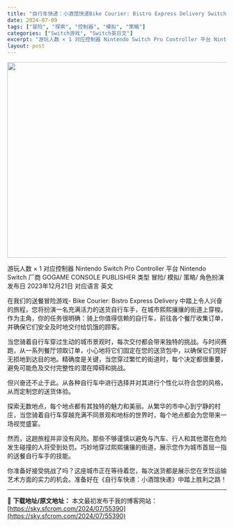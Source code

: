 ```yaml
---
title: "自行车快递：小酒馆快递Bike Courier: Bistro Express Delivery Switch NSP英文 1.4G"
date: 2024-07-09
tags: ["冒险", "探索", "控制器", "模拟", "策略"]
categories: ["Switch游戏", "Switch英日文"]
excerpt: "游玩人数 × 1 对应控制器 Nintendo Switch Pro Controller 平台 Nintendo Switch 厂商 GOGAME CONSOLE PUBLISHER 类型 冒险/ 模拟/ 策略/ 角色扮演 发布日 2023年12月21日 对应语言 英文 在我们的送餐冒险游戏- B&hellip;"
layout: post
---
```


<img class="size-full wp-image-55391 aligncenter" src="https://sky.sfcrom.com/wp-content/uploads/2024/07/2024070914294638.webp" alt="" width="800" height="449" />

游玩人数 × 1
对应控制器 Nintendo Switch Pro Controller
平台 Nintendo Switch
厂商 GOGAME CONSOLE PUBLISHER
类型 冒险/ 模拟/ 策略/ 角色扮演
发布日 2023年12月21日
对应语言 英文

在我们的送餐冒险游戏- Bike Courier: Bistro Express Delivery 中踏上令人兴奋的旅程，您将扮演一名充满活力的送货自行车手，在城市熙熙攘攘的街道上穿梭。作为主角，你的任务很明确：骑上你值得信赖的自行车，前往各个餐厅收集订单，并确保它们安全及时地交付给饥饿的顾客。

当您骑着自行车穿过生动的城市景观时，每次交付都会带来独特的挑战。与时间赛跑，从一系列餐厅领取订单，小心地将它们固定在您的送货包中，以确保它们完好无损地到达目的地。精确度是关键，当您穿过繁忙的街道时，每个决定都很重要，避免可能危及交付完整性的潜在障碍和挑战。

但兴奋还不止于此。从各种自行车中进行选择并对其进行个性化以符合您的风格，从而定制您的送货体验。

探索无数地点，每个地点都有其独特的魅力和美丽。从繁华的市中心到宁静的村庄，当您骑着自行车穿越充满不同景观和地标的世界时，每个地点都会为您带来一场视觉盛宴。

然而，这趟旅程并非没有风险。那些不够谨慎以避免与汽车、行人和其他潜在危险发生碰撞的人将受到处罚。巧妙地穿过熙熙攘攘的街道，展示您作为城市首屈一指的送餐自行车手的技能。

你准备好接受挑战了吗？这座城市正在等待着您，每次送货都是展示您在烹饪运输艺术方面的实力的机会。准备好在《自行车快递：小酒馆快递》中踏上胜利之路！

---
📖 **下载地址/原文地址：** 本文最初发布于我的博客网站：[https://sky.sfcrom.com/2024/07/55390](https://sky.sfcrom.com/2024/07/55390)

